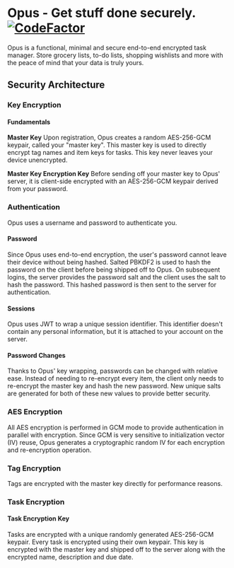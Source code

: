 # Opus - Get stuff done securely. [![CodeFactor](https://www.codefactor.io/repository/github/httpjamesm/opus/badge)](https://www.codefactor.io/repository/github/httpjamesm/opus)

Opus is a functional, minimal and secure end-to-end encrypted task manager. Store grocery lists, to-do lists, shopping wishlists and more with the peace of mind that your data is truly yours.

## Security Architecture

### Key Encryption

#### Fundamentals

**Master Key**
Upon registration, Opus creates a random AES-256-GCM keypair, called your "master key". This master key is used to directly encrypt tag names and item keys for tasks. This key never leaves your device unencrypted.

**Master Key Encryption Key**
Before sending off your master key to Opus' server, it is client-side encrypted with an AES-256-GCM keypair derived from your password.

### Authentication

Opus uses a username and password to authenticate you.

#### Password

Since Opus uses end-to-end encryption, the user's password cannot leave their device without being hashed. Salted PBKDF2 is used to hash the password on the client before being shipped off to Opus. On subsequent logins, the server provides the password salt and the client uses the salt to hash the password. This hashed password is then sent to the server for authentication.

#### Sessions

Opus uses JWT to wrap a unique session identifier. This identifier doesn't contain any personal information, but it is attached to your account on the server.

#### Password Changes

Thanks to Opus' key wrapping, passwords can be changed with relative ease. Instead of needing to re-encrypt every item, the client only needs to re-encrypt the master key and hash the new password. New unique salts are generated for both of these new values to provide better security.

### AES Encryption

All AES encryption is performed in GCM mode to provide authentication in parallel with encryption. Since GCM is very sensitive to initialization vector (IV) reuse, Opus generates a cryptographic random IV for each encryption and re-encryption operation.

### Tag Encryption

Tags are encrypted with the master key directly for performance reasons.

### Task Encryption

#### Task Encryption Key

Tasks are encrypted with a unique randomly generated AES-256-GCM keypair. Every task is encrypted using their own keypair. This key is encrypted with the master key and shipped off to the server along with the encrypted name, description and due date.
